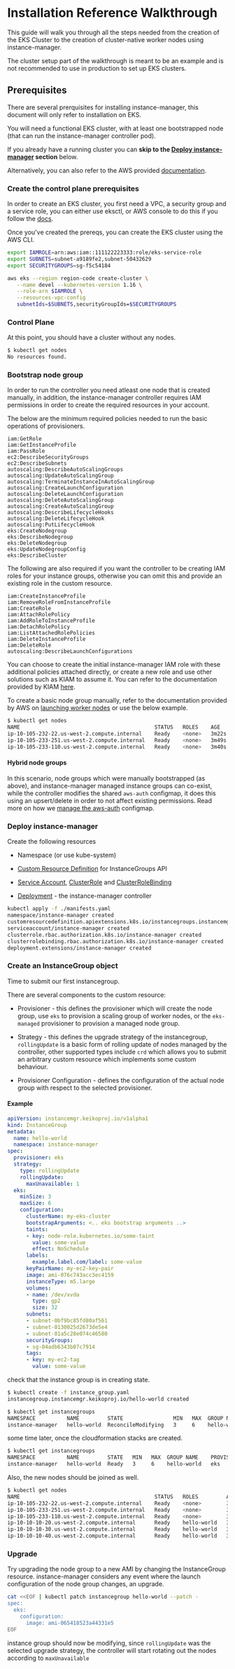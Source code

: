 # Installation Reference Walkthrough

This guide will walk you through all the steps needed from the creation of the EKS Cluster to the creation of cluster-native worker nodes using instance-manager.

The cluster setup part of the walkthrough is meant to be an example and is not recommended to use in production to set up EKS clusters.

## Prerequisites

There are several prerquisites for installing instance-manager, this document will only refer to installation on EKS.

You will need a functional EKS cluster, with at least one bootstrapped node (that can run the instance-manager controller pod).

If you already have a running cluster you can **skip to the [Deploy instance-manager](#deploy-instance-manager) section** below.

Alternatively, you can also refer to the AWS provided [documentation](https://docs.aws.amazon.com/eks/latest/userguide/create-cluster.html).

### Create the control plane prerequisites

In order to create an EKS cluster, you first need a VPC, a security group and a service role, you can either use eksctl, or AWS console to do this if you follow the [docs](https://docs.aws.amazon.com/eks/latest/userguide/getting-started.html).

Once you've created the prereqs, you can create the EKS cluster using the AWS CLI.

```bash
export IAMROLE=arn:aws:iam::111122223333:role/eks-service-role
export SUBNETS=subnet-a9189fe2,subnet-50432629
export SECURITYGROUPS=sg-f5c54184

aws eks --region region-code create-cluster \
   --name devel --kubernetes-version 1.16 \
   --role-arn $IAMROLE \
   --resources-vpc-config
   subnetIds=$SUBNETS,securityGroupIds=$SECURITYGROUPS
```

### Control Plane

At this point, you should have a cluster without any nodes.

```bash
$ kubectl get nodes
No resources found.
```

### Bootstrap node group

In order to run the controller you need atleast one node that is created manually, in addition, the instance-manager controller requires IAM permissions in order to create the required resources in your account.

The below are the minimum required policies needed to run the basic operations of provisioners.

```text
iam:GetRole
iam:GetInstanceProfile
iam:PassRole
ec2:DescribeSecurityGroups
ec2:DescribeSubnets
autoscaling:DescribeAutoScalingGroups
autoscaling:UpdateAutoScalingGroup
autoscaling:TerminateInstanceInAutoScalingGroup
autoscaling:CreateLaunchConfiguration
autoscaling:DeleteLaunchConfiguration
autoscaling:DeleteAutoScalingGroup
autoscaling:CreateAutoScalingGroup
autoscaling:DescribeLifecycleHooks
autoscaling:DeleteLifecycleHook
autoscaling:PutLifecycleHook
eks:CreateNodegroup
eks:DescribeNodegroup
eks:DeleteNodegroup
eks:UpdateNodegroupConfig
eks:DescribeCluster
```

The following are also required if you want the controller to be creating IAM roles for your instance groups, otherwise you can omit this and provide an existing role in the custom resource.

```text
iam:CreateInstanceProfile
iam:RemoveRoleFromInstanceProfile
iam:CreateRole
iam:AttachRolePolicy
iam:AddRoleToInstanceProfile
iam:DetachRolePolicy
iam:ListAttachedRolePolicies
iam:DeleteInstanceProfile
iam:DeleteRole
autoscaling:DescribeLaunchConfigurations
```

You can choose to create the initial instance-manager IAM role with these additional policies attached directly, or create a new role and use other solutions such as KIAM to assume it. You can refer to the documentation provided by KIAM [here](https://github.com/uswitch/kiam#overview).

To create a basic node group manually, refer to the documentation provided by AWS on [launching worker nodes](https://docs.aws.amazon.com/eks/latest/userguide/launch-workers.html) or use the below example.

```bash
$ kubectl get nodes
NAME                                           STATUS   ROLES    AGE     VERSION
ip-10-105-232-22.us-west-2.compute.internal    Ready    <none>   3m22s   v1.15.11-eks-af3caf
ip-10-105-233-251.us-west-2.compute.internal   Ready    <none>   3m49s   v1.15.11-eks-af3caf
ip-10-105-233-110.us-west-2.compute.internal   Ready    <none>   3m40s   v1.15.11-eks-af3caf
```

#### Hybrid node groups

In this scenario, node groups which were manually bootstrapped (as above), and instance-manager managed instance groups can co-exist, while the controller modifies the shared `aws-auth` configmap, it does this using an upsert/delete in order to not affect existing permissions. Read more on how we [manage the aws-auth](https://github.com/keikoproj/aws-auth) configmap.

### Deploy instance-manager

Create the following resources

- Namespace (or use kube-system)

- [Custom Resource Definition](https://github.com/keikoproj/instance-manager/blob/master/config/crd/bases/instancemgr.keikoproj.io_instancegroups.yaml) for InstanceGroups API

- [Service Account](https://github.com/keikoproj/instance-manager/blob/master/config/rbac/service_account.yaml), [ClusterRole](https://github.com/keikoproj/instance-manager/blob/master/config/rbac/role.yaml) and [ClusterRoleBinding](https://github.com/keikoproj/instance-manager/blob/master/config/rbac/role_binding.yaml)

- [Deployment](https://github.com/keikoproj/instance-manager/blob/master/config/crd/bases/instance-manager-deployment.yaml) - the instance-manager controller

```bash
kubectl apply -f ./manifests.yaml
namespace/instance-manager created
customresourcedefinition.apiextensions.k8s.io/instancegroups.instancemgr.keikoproj.io created
serviceaccount/instance-manager created
clusterrole.rbac.authorization.k8s.io/instance-manager created
clusterrolebinding.rbac.authorization.k8s.io/instance-manager created
deployment.extensions/instance-manager created
```

### Create an InstanceGroup object

Time to submit our first instancegroup.

There are several components to the custom resource:

- Provisioner - this defines the provisioner which will create the node group, use `eks` to provision a scaling group of worker nodes, or the `eks-managed` provisioner to provision a managed node group.

- Strategy - this defines the upgrade strategy of the instancegroup, `rollingUpdate` is a basic form of rolling update of nodes managed by the controller, other supported types include `crd` which allows you to submit an arbitrary custom resource which implements some custom behaviour.

- Provisioner Configuration - defines the configuration of the actual node group with respect to the selected provisioner.

#### Example

```yaml
apiVersion: instancemgr.keikoproj.io/v1alpha1
kind: InstanceGroup
metadata:
  name: hello-world
  namespace: instance-manager
spec:
  provisioner: eks
  strategy:
    type: rollingUpdate
    rollingUpdate:
      maxUnavailable: 1
  eks:
    minSize: 3
    maxSize: 6
    configuration:
      clusterName: my-eks-cluster
      bootstrapArguments: <.. eks bootstrap arguments ..>
      taints:
      - key: node-role.kubernetes.io/some-taint
        value: some-value
        effect: NoSchedule
      labels:
        example.label.com/label: some-value
      keyPairName: my-ec2-key-pair
      image: ami-076c743acc3ec4159
      instanceType: m5.large
      volumes:
      - name: /dev/xvda
        type: gp2
        size: 32
      subnets:
      - subnet-0bf9bc85fd80af561
      - subnet-0130025d2673de5e4
      - subnet-01a5c28e074c46580
      securityGroups:
      - sg-04adb6343b07c7914
      tags:
      - key: my-ec2-tag
        value: some-value
```

check that the instance group is in creating state.

```bash
$ kubectl create -f instance_group.yaml
instancegroup.instancemgr.keikoproj.io/hello-world created

$ kubectl get instancegroups
NAMESPACE          NAME         STATE                MIN   MAX  GROUP NAME    PROVISIONER   STRATEGY   LIFECYCLE   AGE
instance-manager   hello-world  ReconcileModifying   3     6    hello-world   eks           crd        normal      1m
```

some time later, once the cloudformation stacks are created.

```bash
$ kubectl get instancegroups
NAMESPACE          NAME         STATE   MIN   MAX  GROUP NAME    PROVISIONER   STRATEGY   LIFECYCLE   AGE
instance-manager   hello-world  Ready   3     6    hello-world   eks           crd        normal      7m
```

Also, the new nodes should be joined as well.

```bash
$ kubectl get nodes
NAME                                           STATUS   ROLES         AGE      VERSION
ip-10-105-232-22.us-west-2.compute.internal    Ready    <none>        38m22s   v1.15.11-eks-af3caf
ip-10-105-233-251.us-west-2.compute.internal   Ready    <none>        38m49s   v1.15.11-eks-af3caf
ip-10-105-233-110.us-west-2.compute.internal   Ready    <none>        38m40s   v1.15.11-eks-af3caf
ip-10-10-10-20.us-west-2.compute.internal      Ready    hello-world   32s      v1.15.11-eks-af3caf
ip-10-10-10-30.us-west-2.compute.internal      Ready    hello-world   32s      v1.15.11-eks-af3caf
ip-10-10-10-40.us-west-2.compute.internal      Ready    hello-world   32s      v1.15.11-eks-af3caf
```

### Upgrade

Try upgrading the node group to a new AMI by changing the InstanceGroup resource. instance-manager considers any event where the launch configuration of the node group changes, an upgrade.

```bash
cat <<EOF | kubectl patch instancegroup hello-world --patch -
spec:
  eks:
    configuration:
      image: ami-065418523a44331e5
EOF
```

instance group should now be modifying, since `rollingUpdate` was the selected upgrade strategy, the controller will start rotating out the nodes according to `maxUnavailable`
